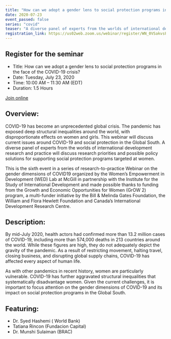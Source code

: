 ```yaml
---
title: "How can we adopt a gender lens to social protection programs in the face of the COVID-19 crisis?"
date: 2020-07-23
event_passed: false
series: "covid"
teaser: "A diverse panel of experts from the worlds of international development research and practice will discuss research priorities and possible policy solutions for supporting social protection programs targeted at women."
registration_link: https://us02web.zoom.us/webinar/register/WN_0VSakvsFS0q-KFsf2laBIQ
---
```



<div class="flex flex-col justify-center w-full rounded-lg shadow-xs md:shadow-md my-8 p-4 border border-solid border-gray-200 bg-white">
  
  <h2 class="text-gray-800 text-lg font-bold mt-1 mb-0">Register for the seminar</h2>
  
  <!--
  <h2 class="text-gray-800 text-lg font-bold mt-1 mb-0">This seminar has passed</h2>
  -->
  <ul>
    <li>Title: How can we adopt a gender lens to social protection programs in the face of the COVID-19 crisis?</li>
    <li>Date: Tuesday, July 23, 2020</li>
    <li>Time: 10:00 AM – 11:30 AM (EDT)</li>
    <li>Duration: 1.5 Hours</li>
  </ul>
  
  
  <div class="flex flex-row-reverse">
    <a class="text-white bg-dark-turquoise rounded-lg p-2 font-bold hover:no-underline hover:bg-light-turquoise" href="https://us02web.zoom.us/webinar/register/WN_0VSakvsFS0q-KFsf2laBIQ" rel="external">Join online</a>
  </div>

</div>

## Overview:

COVID-19 has become an unprecedented global crisis. The pandemic has exposed deep structural inequalities around the world, with disproportionate effects on women and girls. This webinar will discuss current issues around COVID-19 and social protection in the Global South. A diverse panel of experts from the worlds of international development research and practice will discuss research priorities and possible policy solutions for supporting social protection programs targeted at women.

This is the sixth event in a series of research-to-practice Webinar on the gender dimensions of COVID19 organized by the Women’s Empowerment in Development (WED) Lab at McGill in partnership with the Institute for the Study of International Development and made possible thanks to funding from the Growth and Economic Opportunities for Women (GrOW 2) program, a multi-funder initiative by the Bill & Melinda Gates Foundation, the William and Flora Hewlett Foundation and Canada’s International Development Research Centre.

## Description:

By mid-July 2020, health actors had confirmed more than 13.2 million cases of COVID-19, including more than 574,000 deaths in 213 countries around the world. While these figures are high, they do not adequately depict the gravity of the pandemic. As a result of restricting movement, halting travel, closing business, and disrupting global supply chains, COVID-19 has affected every aspect of human life.

As with other pandemics in recent history, women are particularly vulnerable. COVID-19 has further aggravated structural inequalities that systematically disadvantage women. Given the current challenges, it is important to focus attention on the gender dimensions of COVID-19 and its impact on social protection programs in the Global South.

## Featuring:

* Dr. Syed Hashemi ( World Bank)
* Tatiana Rincon (Fundacion Capital)
* Dr. Munshi Sulaiman (BRAC)
